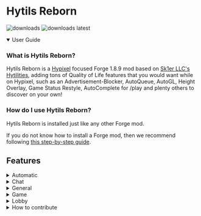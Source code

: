 # Hytils Reborn
<a href="https://github.com/W-OVERFLOW/Hytilities-Reborn/releases" target="_blank"></a>
<img alt="downloads" src="https://img.shields.io/github/downloads/W-OVERFLOW/Hytilities-Reborn/total?color=F5C400&style=for-the-badge" /> <img alt="downloads latest" src="https://img.shields.io/github/downloads-pre/W-OVERFLOW/Hytilities-Reborn/latest/total?color=F5C400&style=for-the-badge" />

<details open>
  <summary>User Guide</summary>

### What is Hytils Reborn?
Hytils Reborn is a [Hypixel](https://hypixel.net) focused Forge 1.8.9 mod based on [Sk1er LLC's Hytilities](https://github.com/Sk1erLLC/Hytilities), adding tons of Quality of Life features that
you would want while on Hypixel, such as an Advertisement-Blocker, AutoQueue, AutoGL, Height Overlay, Game Status Restyle, AutoComplete for /play and plenty others to discover on your own! 

### How do I use Hytils Reborn?
Hytils Reborn is installed just like any other Forge mod.

If you do not know how to install a Forge mod, then we recommend following [this step-by-step guide](https://github.com/LizzyMaybeDev/Introduction-to-modding-mc "Credits: LizzyMaybeDev").
## Features
<details>
 <summary>Automatic</summary>

## Automatic
- **Automatically Get API Key** - Automatically get the API Key from /api new.
- **Auto Start** - Join Hypixel immediately once the client has loaded to the main menu.
- **Auto Queue** - Automatically queues for another game once you die. (This will require you to interact with the game in a way to prevent abuse)
- **Auto-Complete Play Commands** - Allows tab completion of /play commands.
- **Limbo Play Helper** - When a /play command is run in Limbo, this runs /l first and then the command.
- **Auto GL** - Send a message 5 seconds before a Hypixel game starts.
- **Anti GL** - Remove all GL messages from chat.
- **Automatically Check GEXP** - Automatically check your GEXP after you win a Hypixel game.
- **Automatically Check Winstreak** - Automatically check your winstreak after you win a Hypixel game.
</details>
<details>
  <summary>Chat</summary>

# Chat
- **Remove Lobby Statuses** - Remove lobby join messages from chat.
- **Remover Other's Mystery Box Rewards** - Remove others mystery box messages from chat and only show your own.
- **Remove Soul Well Announcements** - Remove soul well announcements from chat.
- **Remove Game Announcements** - Remove game announcements from chat.
- **Remove Hype Limit Reminder** - Remove Hype limit reminders from chat.
- **Player AdBlocker** - Remove spam messages from players, usually advertising something.
- **Remove BedWars Advertisements** - Remove player messages asking to join BedWars parties.
- **Remove Friend/Guild Statuses** - Remove join/quit messages from friend/guild members.
- **Remove Guild MOTD** - Remove the guild Message Of The Day.
- **Remove Chat Emojis** - Remove MVP++ chat emojis.
- **Remove Server Connected Messages** - Remove messages informing you of the lobby name you've just joined, or what lobby you're being sent to.
- **Remove Auto Activated Quest Messages** - emove automatically activated quest messages.
- **Remove Curse of Spam Messages** - Hides the constant spam of Kali's curse of spam.
- **Remove Bridge Self Goal Death Messages** - Hides the death message when you jump into your own goal in Bridge.
- **Remove Duels No Stats Change Messages** - Hides the message explaining that your stats did not change for dueling through /duel or within in a party.
- **Remove Block Trail Disabled Messages** - Hides the message explaining that your duel's block trail cosmetic was disabled in specific gamemodes.
- **Remove the Skyblock Welcome Message** - Hides the "Welcome to Hypixel SkyBlock!" from chat.
- **Remove Gifts Message** - Removes "They have gifted x so far!" messages from chat.
- **Remove Grinch Gifts Messages** - Removes personal and global gifts collected messages from chat.
- **Remove Network Booster Perk Messages** - Removes the network booster perk messages from chat.
- **Trim Line Separators** - Prevent separators from overflowing onto the next chat line.
- **White Chat** - Make nons chat messages appear as the normal chat message color.
- **White Private Messages** - Make private messages appear as the normal chat message color.
- **Cleaner Game Start Counter** - Compacts game start announcements.
- **Short Channel Names** - Abbreviate chat channel names.
- **Game Status Restyle** - Replace common game status messages with a new style.
- **Player Count Before Player Name** - Put the player count before the player name in game join/leave messages.
- **Player Count on Player Leave** - Include the player count when players leave.
- **Player Count Padding** - Place zeros at the beginning of the player count to align with the max player count.
- **Chat Swapper** - Automatically change back to a selected channel when leaving a party.
- **Party Chat Swapper** - Automatically change to a party channel when joining a party.
- **Remove All Chat Message** - Hide the "You are now in the ALL channel" message when auto-switching.
- **Thank Watchdog** - Compliment Watchdog when someone is banned, or a Watchdog announcement is sent.
- **Auto Chat Report Confirm** - Automatically confirms chat reports.
- **Guild Welcome Message** - Send a friendly welcome message when a player joins your guild.
- **Shout Cooldown** - Show the amount of time remaining until /shout can be reused.
</details>
<details>
  <summary>General</summary>
  
# General
- **Hide NPCs In Tab** - Prevent NPCs from showing up in tab.
- **Don't Hide Important NPCs** - Keeps NPCs in tab in gamemodes like Skyblock and Replay.
- **Hide Guild Tags in Tab** - Prevent Guild tags from showing up in tab.
- **Hide Player Ranks in Tab** - Prevent player ranks from showing up in tab.
- **Highlight Friends In Tab** - Add a star to the names of your Hypixel friends in tab.
- **Hide Guild Tags In Tab** - Prevent Guild tags from showing up in tab.
- **Cleaner Tab in Skyblock** - Doesn't render player heads or ping for tab entries that aren't players in Skyblock.
- **Hide Ping in Tab** - Prevent ping from showing up in tab while playing games, since the value is misleading. Ping will remain visible in lobbies.
- **Broadcast Achievements** - Announce in Guild chat when you get an achievement.
- **Broadcast Levelup** - Announce in Guild chat when you level up.
</details>
<details>
  <summary>Game</summary>

# Game
- **Highlight Opened Chests** - Highlight chests that have been opened.
- **Hide Armour** - Hide armour in games where armor is always the same.
- **Hardcore Hearts** - When your bed is broken/wither is killed in Bedwars/The Walls, set the heart style to Hardcore.
- **Pit Lag Reducer** - Hide entities at spawn while you are in the PVP area.
- **Game Countdown Timer** - Hide the displayed title text when a game is about to begin.
- **Mute Housing Music** - Prevent the Housing songs from being heard.
- **Height Overlay** - Make blocks that are in the Hypixel height limit a different colour.
- **Notify When Blocks Run Out** - Pings you via a sound when your blocks are running out.
- **Hide Duels Cosmetics** - Hide Duels Cosmetics in Hypixel.
- **Hide Actionbar in Invaders** - Hide the Actionbar in Invaders.
</details>
<details>
  <summary>Lobby</summary>

# Lobby
- **Hide Lobby NPCs** - Hide NPCs in the lobby.
- **Limbo Limiter** - While in Limbo, limit your framerate to reduce the load of the game on your computer.
- **Hide Lobby Bossbars** - Hide the bossbar in the lobby.
- **Mystery Box Star** - Shows what star a mystery box is in the Mystery Box Vault, Orange stars are special boxes.
</details>
  
</details>
<details>
  <summary>How to contribute</summary>

## Contribution
### How can I contribute to Hytils Reborn?
You can contribute to Hytils Reborn by following the instructions below. Basic knowledge of git is required.

#### Setup - IntelliJ
Press the green "Code" button.

![GitHub Code button](.github/code_button.png)

Depending on how your Git is set up/you want to clone, you will click on either HTTPS, SSH, or GitHub CLI,
then press the clipboard button beside the link.

![GitHub HTTPS Clone](.github/https_clone.png) ![GitHub SSH Clone](.github/ssh_clone.png) ![GitHub CLI Clone](.github/cli_clone.png)

Open your preferred IDE, in this example we will be using [IntelliJ](https://www.jetbrains.com/idea/).
You can choose the "Community" tab if you do not already own the Ultimate version.

<!--- todo: include images here instead of a lot of text. i don't have ij 2020.2 currently, and the context menu on 2020.3 eap is incredibly different. -->
On IntelliJ's main menu, press the button that says "Check out from Version Control", click "GitHub", 
and paste the URL to the "Git Repository URL" text field. If you want to change the directory it will be cloned to, 
change the "Parent Directory" text field. Once you are done changing where you want it to be, click "Clone", 
then wait for it to finish. Once prompted with "You have checked out an IDEA project file: [file location]. Would you like to open it?", 
press the "Yes" button.

Once it is done cloning, click on the Gradle tab on the very right sidebar.

![IntelliJ Gradle tab](.github/gradle_tab.png)

Once that is open, click the dropdown beside the Tasks folder.

![Gradle Tasks directory](.github/tasks.png)

Then click the `forgegradle` directory dropdown.

![ForgeGradle directory](.github/forgegradle.png)

Then proceed to double-click the `setupDecompWorkspace` task. This may take a few minutes.

![setupDecompWorkspace task](.github/setupDecompWorkspace.png)

Once that is complete, you will want to click on this button in the top left of the Gradle tab.

![Refresh Gradle button](.github/refresh_gradle.png)

Once the project is done refreshing, you will want to run the `genIntellijRuns` task.

![genIntellijRuns task](.github/genIntellijRuns.png)

Once that task is complete, you can start Minecraft by clicking on this dropdown in the top right, usually saying Minecraft Client.

![Minecraft Client](.github/minecraft_client.png)

Click the `Edit Configurations...` button.

![Edit Configurations](.github/edit_configurations.png)

Click on `Minecraft Client`.

![Minecraft Client](.github/minecraft_client2.png)

Ensure that the classpath is set to `Hytils Reborn.main`. If it is not, select the drop down and set it.

![Classpath](.github/classpath.png)

If you want to be able to play Multiplayer, you'll need to log in. To do this, append to the `Program Arguments` field `--username <email> --password <password>` where `<email>` is your email (or your account name if you have an unmigrated account) and `<password>` is your password. 

![Login](.github/account.png)

Apply and save your changes.

![Apply](.github/apply.png)
![Save Changes](.github/save_changes.png)

You should now be able to run Hytils Reborn in the dev workspace.

![Run](.github/run.png)

If you want to compile, then you must simply run `Tasks > build > build`.

![Compile](.github/build.png)

#### Setup - Terminal

*Note that while you can launch the game from the Terminal, you cannot login, so playing on Hypixel in the development environment is impossible.*

As with many GitHub projects, Hytils Reborn is rather simple to set up in the Terminal. 

Click the green code button.

![GitHub Code button](.github/code_button.png)

Depending on how your Git is set up/you want to clone, you will click on either HTTPS, SSH, or GitHub CLI,
then press the clipboard button beside the link.

![GitHub HTTPS Clone](.github/https_clone.png) ![GitHub SSH Clone](.github/ssh_clone.png) ![GitHub CLI Clone](.github/cli_clone.png)

Go to your terminal, and type `git clone `, paste in the URL you copied, and hit enter.

![Git Clone](.github/clone.png)

Enter the Hytils Reborn directory. From here, what you do depends on your OS. This guide will use Linux, however the process is only slightly different on Windows. Instead of doing `./gradlew ...`, you do `gradlew ...`. If you are a Windows user, when copy and pasting commands from here, omit the `./`.

Type `./gradlew setupDecompWorkspace`. This may take several minutes. It should say `BUILD SUCCESSFUL` once finished.

Now, you can edit the files as you would any other project, such as with a Terminal editor like vim. To compile, run `./gradlew build`. They will be in the `build/libs` folder. To launch the game, run `./gradlew runClient`.
</details>
